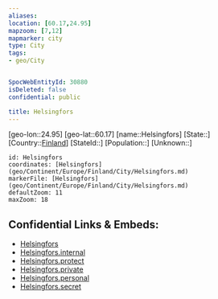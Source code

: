 ```yaml
---
aliases: 
location: [60.17,24.95]
mapzoom: [7,12] 
mapmarker: city 
type: City
tags:
- geo/City


SpocWebEntityId: 30880
isDeleted: false
confidential: public

title: Helsingfors
---
```

[geo-lon::24.95]
[geo-lat::60.17]
[name::Helsingfors]
[State::]
[Country::[Finland](geo/Continent/Europe/Finland.md)]
[StateId::]
[Population::]
[Unknown::]


```leaflet
id: Helsingfors
coordinates: [Helsingfors](geo/Continent/Europe/Finland/City/Helsingfors.md)
markerFile: [Helsingfors](geo/Continent/Europe/Finland/City/Helsingfors.md)
defaultZoom: 11 
maxZoom: 18
```


## Confidential Links & Embeds: 
- [Helsingfors](../../../../../../_public/geo/Continent/Europe/Finland/City/Helsingfors.md) 
- [Helsingfors.internal](../../../../../../_internal/geo/Continent/Europe/Finland/City/Helsingfors.internal.md) 
- [Helsingfors.protect](../../../../../../_protect/geo/Continent/Europe/Finland/City/Helsingfors.protect.md) 
- [Helsingfors.private](../../../../../../_private/geo/Continent/Europe/Finland/City/Helsingfors.private.md) 
- [Helsingfors.personal](../../../../../../_personal/geo/Continent/Europe/Finland/City/Helsingfors.personal.md) 
- [Helsingfors.secret](../../../../../../_secret/geo/Continent/Europe/Finland/City/Helsingfors.secret.md) 
